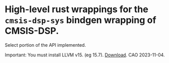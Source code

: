 # High-level rust wrappings for the `cmsis-dsp-sys` bindgen wrapping of CMSIS-DSP.

Select portion of the API implemented.

Important: You must install LLVM v15. (eg 15.7). [Download](https://github.com/llvm/llvm-project/releases/). CAO 2023-11-04.